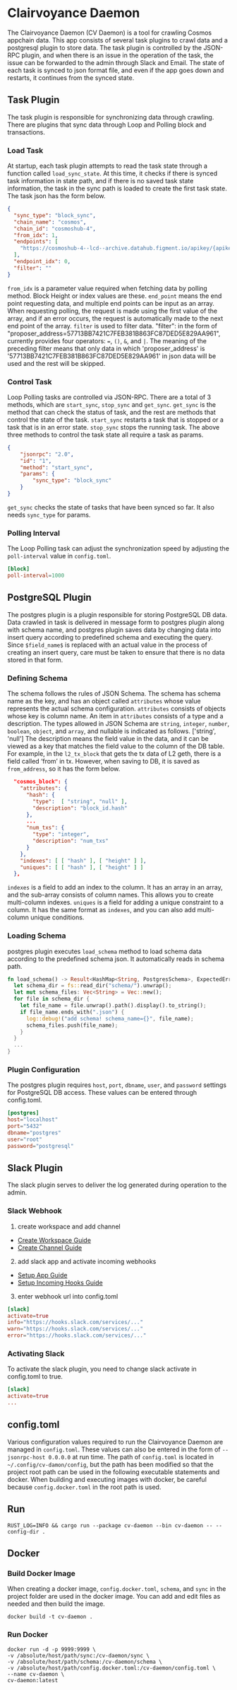 # Clairvoyance Daemon
The Clairvoyance Daemon (CV Daemon) is a tool for crawling Cosmos appchain data.
This app consists of several task plugins to crawl data and a postgresql plugin to store data.
The task plugin is controlled by the JSON-RPC plugin, and when there is an issue in the operation of the task, the issue can be forwarded to the admin through Slack and Email.
The state of each task is synced to json format file, and even if the app goes down and restarts, it continues from the synced state.

## Task Plugin
The task plugin is responsible for synchronizing data through crawling.
There are plugins that sync data through Loop and Polling block and transactions.

### Load Task
At startup, each task plugin attempts to read the task state through a function called `load_sync_state`.
At this time, it checks if there is synced task information in state path, and if there is no saved task state information, the task in the sync path is loaded to create the first task state.  
The task json has the form below.

```json
{
  "sync_type": "block_sync",
  "chain_name": "cosmos",
  "chain_id": "cosmoshub-4",
  "from_idx": 1,
  "endpoints": [
    "https://cosmoshub-4--lcd--archive.datahub.figment.io/apikey/{apikey}"
  ],
  "endpoint_idx": 0,
  "filter": ""
}

```
`from_idx` is a parameter value required when fetching data by polling method. Block Height or index values are these.
`end_point` means the end point requesting data, and multiple end points can be input as an array. When requesting polling, the request is made using the first value of the array, and if an error occurs, the request is automatically made to the next end point of the array.
`filter` is used to filter data. "filter": in the form of "proposer_address=57713BB7421C7FEB381B863FC87DED5E829AA961", currently provides four operators: `=`, `()`, `&`, and `|`. The meaning of the preceding filter means that only data in which 'proposer_address' is '57713BB7421C7FEB381B863FC87DED5E829AA961' in json data will be used and the rest will be skipped.

### Control Task
Loop Polling tasks are controlled via JSON-RPC.
There are a total of 3 methods, which are `start_sync`, `stop_sync` and `get_sync`. `get_sync` is the method that can check the status of task, and the rest are methods that control the state of the task.
`start_sync` restarts a task that is stopped or a task that is in an error state.
`stop_sync` stops the running task.
The above three methods to control the task state all require a task as params.
```json
{
    "jsonrpc": "2.0",
    "id": "1",
    "method": "start_sync",
    "params": {
        "sync_type": "block_sync"
    }
}
```
`get_sync` checks the state of tasks that have been synced so far. It also needs `sync_type` for params.

### Polling Interval
The Loop Polling task can adjust the synchronization speed by adjusting the `poll-interval` value in `config.toml`.
```toml
[block]
poll-interval=1000
```

## PostgreSQL Plugin
The postgres plugin is a plugin responsible for storing PostgreSQL DB data.
Data crawled in task is delivered in message form to postgres plugin along with schema name, and postgres plugin saves data by changing data into insert query according to predefined schema and executing the query.
Since `$field_name$` is replaced with an actual value in the process of creating an insert query, care must be taken to ensure that there is no data stored in that form.

### Defining Schema
The schema follows the rules of JSON Schema.
The schema has schema name as the key, and has an object called `attributes` whose value represents the actual schema configuration.
`attributes` consists of objects whose key is column name.
An item in `attributes` consists of a type and a description.
The types allowed in JSON Schema are `string`, `integer`, `number`, `boolean`, `object`, and `array`, and nullable is indicated as follows. ['string', 'null']
The description means the field value in the data, and it can be viewed as a key that matches the field value to the column of the DB table.
For example, in the `l2_tx_block` that gets the tx data of L2 geth, there is a field called ‘from’ in tx. However, when saving to DB, it is saved as `from_address`, so it has the form below.
```json
  "cosmos_block": {
    "attributes": {
      "hash": {
        "type":  [ "string", "null" ],
        "description": "block_id.hash"
      },
      ...
      "num_txs": {
        "type": "integer",
        "description": "num_txs"
      }
    },
    "indexes": [ [ "hash" ], [ "height" ] ],
    "uniques": [ [ "hash" ], [ "height" ] ]
  },
```
`indexes` is a field to add an index to the column. It has an array in an array, and the sub-array consists of column names. This allows you to create multi-column indexes.
`uniques` is a field for adding a unique constraint to a column. It has the same format as `indexes`, and you can also add multi-column unique conditions.

### Loading Schema
postgres plugin executes `load_schema` method to load schema data according to the predefined schema json.
It automatically reads in schema path.
```rust
fn load_schema() -> Result<HashMap<String, PostgresSchema>, ExpectedError> {
  let schema_dir = fs::read_dir("schema/").unwrap();
  let mut schema_files: Vec<String> = Vec::new();
  for file in schema_dir {
    let file_name = file.unwrap().path().display().to_string();
    if file_name.ends_with(".json") {
      log::debug!("add schema! schema_name={}", file_name);
      schema_files.push(file_name);
    }
  }
  ...
}
```

### Plugin Configuration
The postgres plugin requires `host`, `port`, `dbname`, `user`, and `password` settings for PostgreSQL DB access.
These values can be entered through config.toml.
```toml
[postgres]
host="localhost"
port="5432"
dbname="postgres"
user="root"
password="postgresql"
```

## Slack Plugin
The slack plugin serves to deliver the log generated during operation to the admin.

### Slack Webhook
1. create workspace and add channel
- [Create Workspace Guide](https://slack.com/intl/en-kr/help/articles/206845317-Create-a-Slack-workspace)
- [Create Channel Guide](https://slack.com/intl/en-kr/help/articles/201402297-Create-a-channel)

2. add slack app and activate incoming webhooks
- [Setup App Guide](https://api.slack.com/authentication/basics)
- [Setup Incoming Hooks Guide](https://api.slack.com/messaging/webhooks)

3. enter webhook url into config.toml
```toml
[slack]
activate=true
info="https://hooks.slack.com/services/..."
warn="https://hooks.slack.com/services/..."
error="https://hooks.slack.com/services/..."
```

### Activating Slack
To activate the slack plugin, you need to change slack activate in config.toml to true.
```toml
[slack]
activate=true
...
```

## config.toml
Various configuration values required to run the Clairvoyance Daemon are managed in `config.toml`.
These values can also be entered in the form of `--jsonrpc-host 0.0.0.0` at run time.
The path of `config.toml` is located in `~/.config/cv-damon/config`, but the path has been modified so that the project root path can be used in the following executable statements and docker.
When building and executing images with docker, be careful because `config.docker.toml` in the root path is used.

## Run
```shell
RUST_LOG=INFO && cargo run --package cv-daemon --bin cv-daemon -- --config-dir .
```

## Docker
### Build Docker Image
When creating a docker image, `config.docker.toml`, `schema`, and `sync` in the project folder are used in the docker image. You can add and edit files as needed and then build the image.

```shell
docker build -t cv-daemon .
```

### Run Docker
```shell
docker run -d -p 9999:9999 \
-v /absolute/host/path/sync:/cv-daemon/sync \
-v /absolute/host/path/schema:/cv-daemon/schema \
-v /absolute/host/path/config.docker.toml:/cv-daemon/config.toml \
--name cv-daemon \
cv-daemon:latest
```
